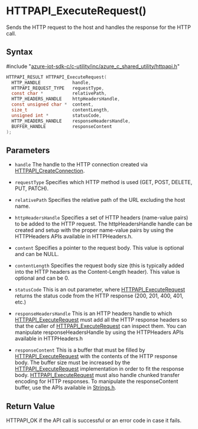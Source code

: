 # HTTPAPI_ExecuteRequest()

Sends the HTTP request to the host and handles the response for the HTTP call.

## Syntax

\#include "[azure-iot-sdk-c/c-utility/inc/azure_c_shared_utility/httpapi.h](../iot-c-ref-httpapi-h.md)"  
```C
HTTPAPI_RESULT HTTPAPI_ExecuteRequest(
  HTTP_HANDLE            handle,
  HTTPAPI_REQUEST_TYPE   requestType,
  const char *           relativePath,
  HTTP_HEADERS_HANDLE    httpHeadersHandle,
  const unsigned char *  content,
  size_t                 contentLength,
  unsigned int *         statusCode,
  HTTP_HEADERS_HANDLE    responseHeadersHandle,
  BUFFER_HANDLE          responseContent
);
```

## Parameters
* `handle` The handle to the HTTP connection created via [HTTPAPI_CreateConnection](#undefined). 

* `requestType` Specifies which HTTP method is used (GET, POST, DELETE, PUT, PATCH). 

* `relativePath` Specifies the relative path of the URL excluding the host name. 

* `httpHeadersHandle` Specifies a set of HTTP headers (name-value pairs) to be added to the HTTP request. The httpHeadersHandle handle can be created and setup with the proper name-value pairs by using the HTTPHeaders APIs available in HTTPHeaders.h. 

* `content` Specifies a pointer to the request body. This value is optional and can be NULL. 

* `contentLength` Specifies the request body size (this is typically added into the HTTP headers as the Content-Length header). This value is optional and can be 0. 

* `statusCode` This is an out parameter, where [HTTPAPI_ExecuteRequest](#undefined) returns the status code from the HTTP response (200, 201, 400, 401, etc.) 

* `responseHeadersHandle` This is an HTTP headers handle to which [HTTPAPI_ExecuteRequest](#undefined) must add all the HTTP response headers so that the caller of [HTTPAPI_ExecuteRequest](#undefined) can inspect them. You can manipulate responseHeadersHandle by using the HTTPHeaders APIs available in HTTPHeaders.h

* `responseContent` This is a buffer that must be filled by [HTTPAPI_ExecuteRequest](#undefined) with the contents of the HTTP response body. The buffer size must be increased by the [HTTPAPI_ExecuteRequest](#undefined) implementation in order to fit the response body. [HTTPAPI_ExecuteRequest](#undefined) must also handle chunked transfer encoding for HTTP responses. To manipulate the responseContent buffer, use the APIs available in [Strings.h](#undefined).

## Return Value
HTTPAPI_OK if the API call is successful or an error code in case it fails.

